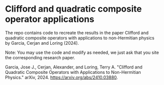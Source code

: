 # Clifford and quadratic composite operator applications
The repo contains code to recreate the results in the paper Clifford and quadratic composite operators with applications to non-Hermitian physics by Garcia, Cerjan and Loring (2024).

Note: You may use the code and modify as needed, we just ask that you site the corresponding research paper.

Garcia, Jose J., Cerjan, Alexander, and Loring, Terry A. "Clifford and Quadratic Composite Operators with Applications to Non-Hermitian Physics." arXiv, 2024. <a href="https://arxiv.org/abs/2410.03880">https://arxiv.org/abs/2410.03880</a>.
